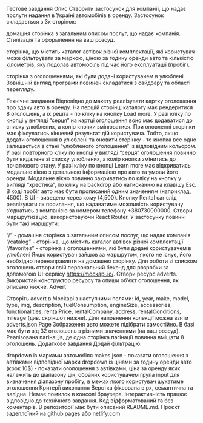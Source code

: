 Тестове завдання Опис Створити застосунок для компанії, що надає послуги надання
в Україні автомобілів в оренду. Застосунок складається з 3х сторінок:

домашня сторінка з загальним описом послуг, що надає компанія. Стилізація та
оформлення на ваш розсуд.

сторінка, що містить каталог автівок різної комплектації, які користувач може
фільтрувати за маркою, ціною за годину оренди авто та кількістю кілометрів, яку
подолав автомобіль під час його експлуатації (пробіг).

сторінка з оголошеннями, які були додані користувачем в улюблені Зовнішній
вигляд програми повинен складатися з cайдбару та області перегляду.

Технічне завдання Відповідно до макету реалізувати картку оголошення про здачу
авто в оренду. На першій сторінці каталогу має рендеритися 8 оголошень, а їх
решта - по кліку на кнопку Load more. У разі кліку по кнопці у вигляді “серця”
на картці оголошення воно має додаватися до списку улюблених, а колір кнопки
змінюватися. При оновленні сторінки має фіксуватись кінцевий результат дій
користувача. Тобто, якщо додати оголошення в улюблені та оновити сторінку - то
кнопка все одно залишається в стані “улюбленого оголошення” із відповідним
кольором. У разі повторного кліку по кнопці у вигляді “серця” оголошення повинно
бути видалене зі списку улюблених, а колір кнопки змінитись до початкового
стану. У разі кліку по кнопці Learn more має відкриватись модальне вікно з
детальною інформацією про авто та умови його оренди. Модальне вікно повинно
закриватись по кліку на кнопку у вигляді “хрестика”, по кліку на backdrop або
натисканню на клавішу Esc. В коді пробіг авто має бути прописаний одним
значенням (наприклад, 4500). В UI - виведено через кому (4,500). Кнопку Rental
car слід реалізувати як посилання, що надаватиме можливість користувачу
зʼєднатись з компанією за номером телефону +380730000000. Створи маршрутизацію,
використовуючи React Router. У застосунку повинні бути такі маршрути:

“/” - домашня сторінка з загальним описом послуг, що надає компанія “/catalog” -
сторінка, що містить каталог автівок різної комплектації “/favorites” - сторінка
з оголошеннями, які були додані користувачем в улюблені Якщо користувач зайшов
за маршрутом, якого не існує, його необхідно перенаправляти на домашню сторінку.
Для роботи зі списком оголошень створи свій персональний бекенд для розробки за
допомогою UI-сервісу https://mockapi.io/. Створи ресурс adverts. Використай
конструктор ресурсу та опиши об'єкт оголошення, як описано нижче. Advert

Створіть advert в Mockapi з наступними полями: id, year, make, model, type, img,
description, fuelConsumption, engineSize, accessories, functionalities,
rentalPrice, rentalCompany, address, rentalConditions, mileage (див. скріншот
нижче). Для наповнення колекції можна взяти adverts.json Page Зображення авто
можете підібрати самостійно. В базі має бути від 32 оголошень з різними
значеннями (на ваш розсуд). Реалізована пагінація, де одна сторінка пагінації
повинна вміщати 8 оголошень. Додаткове завдання Додай фільтрацію:

dropdown із марками автомобіля makes.json - показати оголошення з автівками
відповідної марки dropdown із цінами за годину оренди авто (крок 10$) - показати
оголошення з автівками, ціна за оренду яких належить до діапазону цін, обраних
користувачем група input для визначення діапазону пробігу, в межах якого
користувач шукатиме оголошення Критерії виконання Верстка фіксована в рх,
семантична та валідна. Немає помилок в консолі браузера. Інтерактивність працює
відповідно до технічного завдання. Код відформатований та без коментарів. В
репозиторії має бути описаний README.md. Проєкт задеплоїний на github pages або
netlify.com
